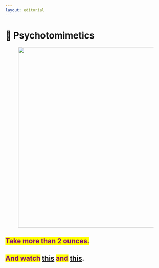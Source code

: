 ```yaml
---
layout: editorial
---
```


# 🍄 Psychotomimetics

<figure><img src="../../../../../../.gitbook/assets/pexels-btgl-♡-19708616.jpg" alt="" width="563"><figcaption></figcaption></figure>

## <mark style="color:purple;">Take more than 2 ounces.</mark>

## <mark style="color:purple;">And watch</mark> [this](https://fantasticfungi.com/) <mark style="color:purple;">and</mark> [this](https://www.youtube.com/watch?v=HGqFxjQI3is).

